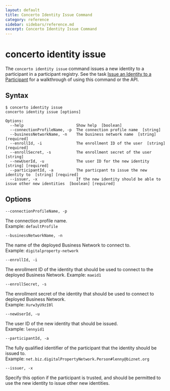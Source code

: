 ```yaml
---
layout: default
title: Concerto Identity Issue Command
category: reference
sidebar: sidebars/reference.md
excerpt: Concerto Identity Issue Command
---
```


# concerto identity issue

The `concerto identity issue` command issues a new identity to a participant in a
participant registry. See the task [Issue an Identity to a Participant](../tasks/identity-issue.md)
for a walkthrough of using this command or the API.

## Syntax

```
$ concerto identity issue
concerto identity issue [options]

Options:
  --help                       Show help  [boolean]
  --connectionProfileName, -p  The connection profile name  [string]
  --businessNetworkName, -n    The business network name  [string] [required]
  --enrollId, -i               The enrollment ID of the user  [string] [required]
  --enrollSecret, -s           The enrollment secret of the user  [string]
  --newUserId, -u              The user ID for the new identity  [string] [required]
  --participantId, -a          The particpant to issue the new identity to  [string] [required]
  --issuer, -x                 If the new identity should be able to issue other new identities  [boolean] [required]
```

## Options

`--connectionProfileName, -p`

The connection profile name.  
Example: `defaultProfile`

`--businessNetworkName, -n`

The name of the deployed Business Network to connect to.  
Example:
`digitalproperty-network`

`--enrollId, -i`

The enrollment ID of the identity that should be used to connect to the deployed
Business Network.
Example: `maeid1`

`--enrollSecret, -s`

The enrollment secret of the identity that should be used to connect to deployed
Business Network.  
Example: `Xurw3yU9zI0l`

`--newUserId, -u`

The user ID of the new identity that should be issued.  
Example: `lennyid1`

`--participantId, -a`

The fully qualified identifier of the participant that the identity should be issued to.  
Example: `net.biz.digitalPropertyNetwork.Person#lenny@biznet.org`

`--issuer, -x`

Specify this option if the participant is trusted, and should be permitted to use
the new identity to issue other new identities.
